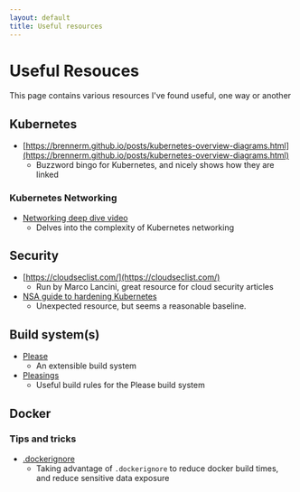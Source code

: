 ```yaml
---
layout: default
title: Useful resources
---
```

# Useful Resouces
This page contains various resources I've found useful, one way or another

## Kubernetes
- [https://brennerm.github.io/posts/kubernetes-overview-diagrams.html](https://brennerm.github.io/posts/kubernetes-overview-diagrams.html)
    - Buzzword bingo for Kubernetes, and nicely shows how they are linked

### Kubernetes Networking
- [Networking deep dive video](https://www.youtube.com/watch?v=0Omvgd7Hg1I)
    - Delves into the complexity of Kubernetes networking

## Security
- [https://cloudseclist.com/](https://cloudseclist.com/)
    - Run by Marco Lancini, great resource for cloud security articles
- [NSA guide to hardening Kubernetes](https://media.defense.gov/2021/Aug/03/2002820425/-1/-1/1/CTR_KUBERNETES%20HARDENING%20GUIDANCE.PDF)
    - Unexpected resource, but seems a reasonable baseline.

## Build system(s)
- [Please](https://please.build)
    - An extensible build system
- [Pleasings](https://github.com/thought-machine/pleasings)
    - Useful build rules for the Please build system

## Docker
### Tips and tricks
- [.dockerignore](https://medium.com/hackernoon/do-not-ignore-dockerignore-47f5fb67b448)
    - Taking advantage of `.dockerignore` to reduce docker build times, and reduce sensitive data exposure
